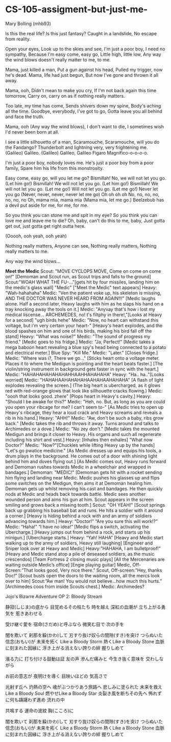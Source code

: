 # CS-105-assigment-but-just-me-

Mary Bolling (mhb93)



Is this the real life?
Is this just fantasy?
Caught in a landslide,
No escape from reality.

Open your eyes,
Look up to the skies and see,
I'm just a poor boy, I need no sympathy,
Because I'm easy come, easy go,
Little high, little low,
Any way the wind blows doesn't really matter to me, to me.

Mama, just killed a man,
Put a gun against his head,
Pulled my trigger, now he's dead.
Mama, life had just begun,
But now I've gone and thrown it all away.

Mama, ooh,
Didn't mean to make you cry,
If I'm not back again this time tomorrow,
Carry on, carry on as if nothing really matters.

Too late, my time has come,
Sends shivers down my spine,
Body's aching all the time.
Goodbye, everybody, I've got to go,
Gotta leave you all behind and face the truth.

Mama, ooh (Any way the wind blows),
I don't want to die,
I sometimes wish I'd never been born at all.

I see a little silhouetto of a man,
Scaramouche, Scaramouche, will you do the Fandango?
Thunderbolt and lightning very, very frightening me.
(Galileo) Galileo.
(Galileo) Galileo,
Galileo Figaro
Magnifico-o-o-o-o.

I'm just a poor boy, nobody loves me.
He's just a poor boy from a poor family,
Spare him his life from this monstrosity.

Easy come, easy go, will you let me go?
Bismillah! No, we will not let you go. (Let him go!)
Bismillah! We will not let you go. (Let him go!)
Bismillah! We will not let you go. (Let me go!)
Will not let you go. (Let me go!)
Never let you go (Never, never, never, never let me go)
Oh oh oh oh
No, no, no, no, no, no, no
Oh, mama mia, mama mia (Mama mia, let me go.)
Beelzebub has a devil put aside for me, for me, for me.

So you think you can stone me and spit in my eye?
So you think you can love me and leave me to die?
Oh, baby, can't do this to me, baby,
Just gotta get out, just gotta get right outta here.

(Ooooh, ooh yeah, ooh yeah)

Nothing really matters,
Anyone can see,
Nothing really matters,
Nothing really matters to me.

Any way the wind blows...



**Meet the Medic**
Scout: "MOVE CYCLOPS MOVE, Come on come on come on!"
[Demoman and Scout run, as Scout trips and falls to the ground] Scout:"WOAH WHAT THE FU-..."[gets hit by four missiles, landing him on the medic's glass wall] "Medic"
["Meet the Medic" text appears]
Heavy: "Wah-hahahaha"
Medic: "Ven the patient voke up, his skeleton is missing, AND THE DOCTOR WAS NEVER HEARD FROM AGAIN!!!"
[Medic laughs alone. Half a second later, Heavy laughs with him as he slaps his hand on a tray knocking away the tools on it.]
Medic: "Anyvay that's how i lost my medical liscense... ARCHEMEDES, no! t's filtphy in there!,"[Looks at Heavy for a second] "ugh birds hehe"
Medic: "Now, no heart can withstand this voltage, but i'm very certain your heart-"
[Heavy's heart explodes, and the blood spashes on him and one of his birds, making his bird fall off the stand]
Heavy: "What was noise?"
Medic: "The sound of progress my friend."
[Medic goes to his fridge.]
Medic: "Ja, Perfect!"
[Medic takes a mega baboon heart revealing a blue spy's head being connected to a potato and electrical meter.]
Blue Spy: "Kill Me."
Medic: "Later."
[Closes fridge.]
Medic: "Where was i?, There we go..." [Sticks heart onto a voltage meter. Places it to where the Medigun is pointing and the heart beats faster.]
[The violin/string instrument in background gets faster in sync with the heart.]
Medic: "HAHAHAHAHAHAHAHHAAHHAHAHAHA"
Heavy: "Ha.. ha.."[Looks worried]
Medic: "HAHAHAAHAHAHAHAAHAHAAHAHAHA"
[A flash of light explodes revealing the screen.]
(The big heart is ubercharged, as it glows red with red-orange glows that look like sillhouette cracks flowing.)
Medic: "oooh that looks good. zhere"
[Plops heart in Heavy's cavity.]
Heavy: "Should I be awake for this?"
Medic: "Heh, no. But, as long as you are could you open your ribcage for me? I can't seem to-"
[As Medic tries to open up Heavy's ribcage, they hear a loud crack and Heavy screams and reveals a rib in his hand.]
Heavy: "AHH!"
Medic: "Aw, don't be such a baby, ribs grow back."
[Medic takes the rib and throws it away. Turns around and talks to Archimedes or a dove.]
Medic: "No zey don't."
[Medic takes the mounted Medigun and brings it closer to Heavy. His organs and such all regenerate including his shirt and vest.]
Heavy: [Inhales then exhales] "What now Doctor?"
Medic: "Now?"[Chuckles while lifting Heavy up by the hands] "Let's go pwatice medicine."
[As Medic dresses up and equips his tools, a drum plays in the background. He comes out of a door with shining light behind him and doves flying out.]
[As Medic comes out, Heavy runs forward and Demoman rushes towards Medic in a wheelchair and wrapped in bandages.]
Demoman: "MEDIC!"
[Demoman gets hit with a rocket sending him flying and landing near Medic. Medic pushes his glasses up and flips some switches on the Medigun, then aims it at Demoman healing him. Demoman gets up whilst removing his cast and bandages. He then quickly nods at Medic and heads back towards battle. Medic sees another wounded person and aims his gun at him. Scout appears in the screen smiling and grows back a missing tooth.]
Scout: "OH YEAH!"
[Scout springs back up grabbing his baseball bat and runs. He hits a soldier with it around a corner.]
[Heavy is hiding behind a rock with and an army of soldiers advancing towards him.]
Heavy: “Doctor!” “Are you sure this will work!?”
Medic: “Haha!” “I have no idea!”
[Medic flips a switch, activating the Ubercharge.]
[Heavy jumps out from behind a rock, and starts up his minigun.]
[Ubercharge starts.]
Heavy: “Yah! HAHA”
[Heavy and Medic start walking up to the army of soldiers, Heavy still laughing]
[Engineer and Sniper look over at Heavy and Medic]
Heavy:”HAHAHA, I am bulletproof!”
[Heavy and Medic stand atop a pile of deseased soldiers, as the music crescendos]
[Team Fortress 2 closing music plays]
[All the Mercenaries are waiting outside Medic’s office]
[Engie playing guitar]
Medic, Off-Screen:”That looks good, Very nice there.”
Scout, Off-screen:”Hey, thanks Doc!”
[Scout busts open the doors to the waiting room, all the mercs look over to him]
Scout:”Aw man! You would not believe...how much this hurts.”
[Archimedes coos from inside Scouts chest.]
Medic: Archimedes?



Jojo's Bizarre Adventure OP 2: Bloody Stream

静寂(しじま)の底から 目覚めるその柱たち 時を越え
深紅の血潮が 立ち上がる勇気を 惹きあわせる

受け継ぐ愛を 宿命(さだめ)と呼ぶなら
微笑む目で 次の手を

闇を欺いて 刹那を躱(かわ)して
刃すり抜け奴らの間隙(すき)を突け
つらぬいた信念(おもい)が 未来を拓く
Like a Bloody Storm 熱くLike a Bloody Stone
血脈に刻まれた因縁に
浮き上がる消えない誇りの絆 握りしめて


漲る力に 打ち付ける鼓動は証 友の声
滲んだ痛みと 今生き抜く意味を 交わしながら

お前の意志が 夜明けを導く
目映いほどの 気高さで

光射す丘へ 灼熱の空へ
魂がぶつかりあう旅路へ
悲しみに塗られた 未来を救え
Like a Bloody Soul 燃やせLike a Bloody Star
炎裂き風を断ちその先へ
怖れずに何も躊躇わず進め 流れの中

共鳴する 運命の波紋 胸(こころ)に

闇を欺いて 刹那を躱(かわ)して
刃すり抜け奴らの間隙(すき)を突け
つらぬいた信念(おもい)が 未来を拓く
Like a Bloody Storm 熱くLike a Bloody Stone
血脈に刻まれた因縁に
浮き上がる消えない誇りの絆 握りしめて


